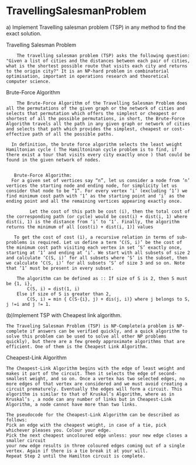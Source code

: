 # TravellingSalesmanProblem
a) Implement Travelling salesman problem (TSP) in any method to find the exact solution.
   
Travelling Salesman Problem
       
        The travelling salesman problem (TSP) asks the following question: "Given a list of cities and the distances between each pair of cities, what is the shortest possible route that visits each city and returns to the origin city?" It is an NP-hard problem in combinatorial optimisation, important in operations research and theoretical computer science.
       

Brute-Force Algorithm

        The Brute-Force Algorithm of the Travelling Salesman Problem does all the permutations of the given graph or the network of cities and selects that permutation which offers the simplest or cheapest or shortest of all the possible permutations, in short, the Brute-Force Algorithm travels all the path in any given graph or network of cities and selects that path which provides the simplest, cheapest or cost-effective path of all the possible paths.
      
      In definition, the brute force algorithm selects the least weight Hamiltonian cycle ( The Hamiltoninan cycle problem is to find, if there exist a tour that visits every city exactly once ) that could be found in the given network of nodes.

   
       Brute-Force Algorithm:
      For a given set of vertices say “n”, let us consider a node from ’n’ vertices the starting node and ending node, for simplicity let us consider that node to be “1”. For every vertex ‘i’ (excluding ‘1’) we find minimum cost path with ‘1’ as the starting point and ‘i’ as the ending point and all the remaining vertices appearing exactly once.
      
             Let the cost of this path be cost (i), then the total cost of the corresponding path (or cycle) would be cost(i) + dist(i, 1) where dist(i, 1) is the distance from ‘i’ to ‘1’. Finally, the algorithm returns the minimum of all [cost(i) + dist(i, 1)] values

       To get the cost of cost (i), a recursive relation in terms of sub-problems is required. Let us define a term ‘C(S, i)’ be the cost of the minimum cost path visiting each vertex in set ‘S’ exactly once, starting at ‘1’ and ending at ‘i’. We start with all subsets of size 2 and calculate ‘C(S, i)’ for all subsets where ‘S’ is the subset, then we calculate ‘C(S, i)’ for all subsets ‘S’ of size 3 and so on. Note that ‘1’ must be present in every subset.
       
        The algorithm can be defined as :: If size of S is 2, then S must be {1, i}, 
            C(S, i) = dist(1, i) 
        Else if size of S is greater than 2,
            C(S, i) = min { C(S-{i}, j) + dis(j, i)} where j belongs to S, j !=i and j != 1.

(b)Implement TSP with Cheapest link algorithm.
   
    The Traveling Salesman Problem (TSP) is NP-Complete(a problem is NP-complete if answers can be verified quickly, and a quick algorithm to solve this problem can be used to solve all other NP problems quickly), but there are a few greedy approximate algorithms that are efficient. One of them is the Cheapest Link Algorithm.

Cheapest-Link Algorithm
  
    The Cheapest-Link Algorithm begins with the edge of least weight and makes it part of the circuit. Then it selects the edge of second-smallest weight, and so on. Once a vertex has two selected edges, no more edges of that vertex are considered and we must avoid creating a circuit prematurely. Eventually the edges will form a circuit. This algorithm is similar to that of Kruskal’s Algorithm, where as in Kruskal’s , a node can any number of links but in Cheapest-Link Algorithm, a node cannot have more than two links.
 
    The pseudocode for the Cheapest-Link Algorithm can be described as follows:
    Pick an edge with the cheapest weight, in case of a tie, pick whichever pleases you. Colour your edge. 
    Pick the next cheapest uncoloured edge unless: your new edge closes a smaller circuit
    your new edge results in three coloured edges coming out of a single vertex. Again if there is a tie break it at your will.
    Repeat Step 2 until the Hamilton circuit is complete.

